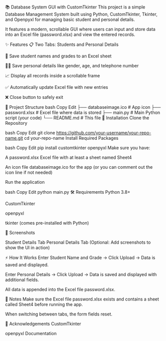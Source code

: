 📚 Database System GUI with CustomTkinter
This project is a simple Database Management System built using Python, CustomTkinter, Tkinter, and Openpyxl for managing basic student and personal details.

It features a modern, scrollable GUI where users can input and store data into an Excel file (password.xlsx) and view the entered records.

✨ Features
📋 Two Tabs: Students and Personal Details

🧾 Save student names and grades to an Excel sheet

🧑‍💼 Save personal details like gender, age, and telephone number

📈 Display all records inside a scrollable frame

✅ Automatically update Excel file with new entries

❌ Close button to safely exit

📂 Project Structure
bash
Copy
Edit
├── databaseimage.ico   # App icon
├── password.xlsx       # Excel file where data is stored
├── main.py             # Main Python script (your code)
└── README.md           # This file
🚀 Installation
Clone the Repository

bash
Copy
Edit
git clone https://github.com/your-username/your-repo-name.git
cd your-repo-name
Install Required Packages

bash
Copy
Edit
pip install customtkinter openpyxl
Make sure you have:

A password.xlsx Excel file with at least a sheet named Sheet4

An icon file databaseimage.ico for the app (or you can comment out the icon line if not needed)

Run the application

bash
Copy
Edit
python main.py
🛠 Requirements
Python 3.8+

CustomTkinter

openpyxl

tkinter (comes pre-installed with Python)

📸 Screenshots

Student Details Tab	Personal Details Tab
(Optional: Add screenshots to show the UI in action)

⚡ How It Works
Enter Student Name and Grade → Click Upload → Data is saved and displayed.

Enter Personal Details → Click Upload → Data is saved and displayed with additional fields.

All data is appended into the Excel file password.xlsx.

📢 Notes
Make sure the Excel file password.xlsx exists and contains a sheet called Sheet4 before running the app.

When switching between tabs, the form fields reset.


🙌 Acknowledgements
CustomTkinter

openpyxl Documentation

